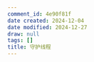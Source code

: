 ```yaml
---
comment_id: 4e90f81f
date created: 2024-12-04
date modified: 2024-12-27
draw: null
tags: []
title: 守护线程
---
```

